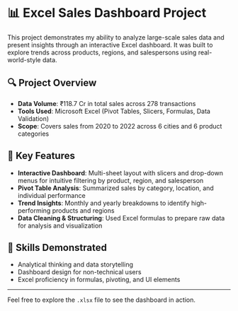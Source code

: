 # 📊 Excel Sales Dashboard Project

This project demonstrates my ability to analyze large-scale sales data and present insights through an interactive Excel dashboard. It was built to explore trends across products, regions, and salespersons using real-world-style data.

## 🔍 Project Overview

- **Data Volume**: ₹118.7 Cr in total sales across 278 transactions  
- **Tools Used**: Microsoft Excel (Pivot Tables, Slicers, Formulas, Data Validation)  
- **Scope**: Covers sales from 2020 to 2022 across 6 cities and 6 product categories

## 🧠 Key Features

- **Interactive Dashboard**: Multi-sheet layout with slicers and drop-down menus for intuitive filtering by product, region, and salesperson  
- **Pivot Table Analysis**: Summarized sales by category, location, and individual performance  
- **Trend Insights**: Monthly and yearly breakdowns to identify high-performing products and regions  
- **Data Cleaning & Structuring**: Used Excel formulas to prepare raw data for analysis and visualization

## 📌 Skills Demonstrated

- Analytical thinking and data storytelling  
- Dashboard design for non-technical users  
- Excel proficiency in formulas, pivoting, and UI elements

---

Feel free to explore the `.xlsx` file to see the dashboard in action.
